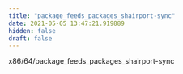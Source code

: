```yaml
---
title: "package_feeds_packages_shairport-sync"
date: 2021-05-05 13:47:21.919889
hidden: false
draft: false
---
```


x86/64/package_feeds_packages_shairport-sync

